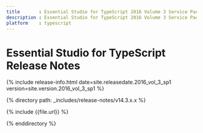 ```yaml
---
title 		: Essential Studio for TypeScript 2016 Volume 3 Service Pack 1 Release Notes
description : Essential Studio for TypeScript 2016 Volume 3 Service Pack 1 Release Notes
platform 	: typescript
---
```


# Essential Studio for TypeScript Release Notes

{% include release-info.html date=site.releasedate.2016_vol_3_sp1 version=site.version.2016_vol_3_sp1 %} 

{% directory path: _includes/release-notes/v14.3.x.x %}

{% include {{file.url}} %}

{% enddirectory %}